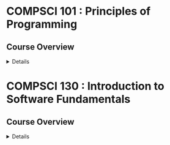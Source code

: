 # COMPSCI 101 : Principles of Programming

## Course Overview

<details>

This course introduces computer programming using the Python programming language. The main focus is on learning to understand the detailed requirements of a programming task, and writing programs that are well structured, correct and easy to read. The course covers simple variables, expressions, input and output, control structures, functions, using standard data structures such as lists and dictionaries, and using standard Python modules.

The course is designed for students who do not have any prior programming experience. For students who wish to continue with Computer Science, this course will prepare them for the core Stage I paper COMPSCI 130.

## Course Requirements

Restriction: Cannot be taken with or after COMPSCI 105, 107, 130, 210-220, 230-289, 313-399

</details>

# COMPSCI 130 : Introduction to Software Fundamentals

## Course Overview

<details>

This is the entry course to Computer Science for students with prior programming experience. It focuses on the quality of processes used when developing software, and the quality of the software product produced using those processes. The course provides an introduction to fundamental software development techniques and processes, such as reading, writing, and documenting programming code, decomposing problems, testing, debugging, using recursion and handling unexpected errors. It also addresses efficient ways to organize and manipulate data, including sorting and searching algorithms, and writing software that uses and implements common abstract data types such as lists, stacks, queues, dictionaries and trees. The course will be taught using the Python programming language.

## Course Requirements

Prerequisite: 15 points from COMPSCI 105, 107, 130
Restriction: COMPSCI 105, 107

</details>
